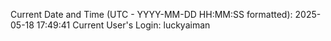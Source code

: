 Current Date and Time (UTC - YYYY-MM-DD HH:MM:SS formatted): 2025-05-18 17:49:41
Current User's Login: luckyaiman
